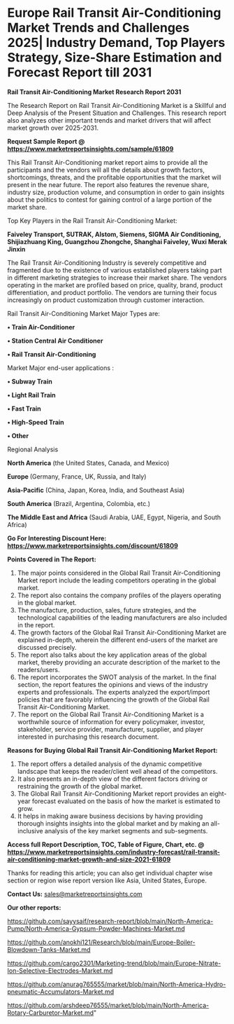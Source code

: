  # Europe Rail Transit Air-Conditioning Market Trends and Challenges 2025| Industry Demand, Top Players Strategy, Size-Share Estimation and Forecast Report till 2031

<strong>Rail Transit Air-Conditioning Market Research Report 2031</strong>

The Research Report on Rail Transit Air-Conditioning Market is a Skillful and Deep Analysis of the Present Situation and Challenges. This research report also analyzes other important trends and market drivers that will affect market growth over 2025-2031.

<strong>Request Sample Report @ <a href=https://www.marketreportsinsights.com/sample/61809>https://www.marketreportsinsights.com/sample/61809</a></strong>

This Rail Transit Air-Conditioning market report aims to provide all the participants and the vendors will all the details about growth factors, shortcomings, threats, and the profitable opportunities that the market will present in the near future. The report also features the revenue share, industry size, production volume, and consumption in order to gain insights about the politics to contest for gaining control of a large portion of the market share.

Top Key Players in the Rail Transit Air-Conditioning Market:

<strong>Faiveley Transport, SUTRAK, Alstom, Siemens, SIGMA Air Conditioning, Shijiazhuang King, Guangzhou Zhongche, Shanghai Faiveley, Wuxi Merak Jinxin</strong>

The Rail Transit Air-Conditioning Industry is severely competitive and fragmented due to the existence of various established players taking part in different marketing strategies to increase their market share. The vendors operating in the market are profiled based on price, quality, brand, product differentiation, and product portfolio. The vendors are turning their focus increasingly on product customization through customer interaction.

Rail Transit Air-Conditioning Market Major Types are:

<strong>• Train Air-Conditioner

• Station Central Air Conditioner

• Rail Transit Air-Conditioning</strong>

Market Major end-user applications :

<strong>• Subway Train

• Light Rail Train

• Fast Train

• High-Speed Train

• Other</strong>

Regional Analysis

</u><strong><b>North America</b></strong> (the United States, Canada, and Mexico)

<strong><b>Europe </b></strong>(Germany, France, UK, Russia, and Italy)

<strong><b>Asia-Pacific</b></strong> (China, Japan, Korea, India, and Southeast Asia)

<strong><b>South America</b></strong> (Brazil, Argentina, Colombia, etc.)

<strong><b>The Middle East and Africa</b></strong> (Saudi Arabia, UAE, Egypt, Nigeria, and South Africa)

<strong>Go For Interesting Discount Here: <a href=https://www.marketreportsinsights.com/discount/61809>https://www.marketreportsinsights.com/discount/61809</a></strong>

<strong>Points Covered in The Report:</strong>
<ol>
  <li>The major points considered in the Global Rail Transit Air-Conditioning Market report include the leading competitors operating in the global market.</li>
  <li>The report also contains the company profiles of the players operating in the global market.</li>
  <li>The manufacture, production, sales, future strategies, and the technological capabilities of the leading manufacturers are also included in the report.</li>
  <li>The growth factors of the Global Rail Transit Air-Conditioning Market are explained in-depth, wherein the different end-users of the market are discussed precisely.</li>
  <li>The report also talks about the key application areas of the global market, thereby providing an accurate description of the market to the readers/users.</li>
  <li>The report incorporates the SWOT analysis of the market. In the final section, the report features the opinions and views of the industry experts and professionals. The experts analyzed the export/import policies that are favorably influencing the growth of the Global Rail Transit Air-Conditioning Market.</li>
  <li>The report on the Global Rail Transit Air-Conditioning Market is a worthwhile source of information for every policymaker, investor, stakeholder, service provider, manufacturer, supplier, and player interested in purchasing this research document.</li>
</ol>
<strong>Reasons for Buying Global Rail Transit Air-Conditioning Market Report:</strong>

<ol>
  <li>The report offers a detailed analysis of the dynamic competitive landscape that keeps the reader/client well ahead of the competitors.</li>
  <li>It also presents an in-depth view of the different factors driving or restraining the growth of the global market.</li>
  <li>The Global Rail Transit Air-Conditioning Market report provides an eight-year forecast evaluated on the basis of how the market is estimated to grow.</li>
  <li>It helps in making aware business decisions by having providing thorough insights insights into the global market and by making an all-inclusive analysis of the key market segments and sub-segments.</li>
</ol>
<strong>Access full Report Description, TOC, Table of Figure, Chart, etc. @ <a href=https://www.marketreportsinsights.com/industry-forecast/rail-transit-air-conditioning-market-growth-and-size-2021-61809>https://www.marketreportsinsights.com/industry-forecast/rail-transit-air-conditioning-market-growth-and-size-2021-61809</a></strong>


Thanks for reading this article; you can also get individual chapter wise section or region wise report version like Asia, United States, Europe.

<strong>Contact Us:</strong>
sales@marketreportsinsights.com

<strong>Our other reports:</strong>

<a href=https://github.com/sayysaif/research-report/blob/main/North-America-Pump/North-America-Gypsum-Powder-Machines-Market.md>https://github.com/sayysaif/research-report/blob/main/North-America-Pump/North-America-Gypsum-Powder-Machines-Market.md</a>

<a href=https://github.com/anokhi121/Research/blob/main/Europe-Boiler-Blowdown-Tanks-Market.md>https://github.com/anokhi121/Research/blob/main/Europe-Boiler-Blowdown-Tanks-Market.md</a>

<a href=https://github.com/cargo2301/Marketing-trend/blob/main/Europe-Nitrate-Ion-Selective-Electrodes-Market.md>https://github.com/cargo2301/Marketing-trend/blob/main/Europe-Nitrate-Ion-Selective-Electrodes-Market.md</a>

<a href=https://github.com/anurag765555/market/blob/main/North-America-Hydro-pneumatic-Accumulators-Market.md>https://github.com/anurag765555/market/blob/main/North-America-Hydro-pneumatic-Accumulators-Market.md</a>

<a href=https://github.com/arshdeep76555/market/blob/main/North-America-Rotary-Carburetor-Market.md>https://github.com/arshdeep76555/market/blob/main/North-America-Rotary-Carburetor-Market.md</a>"
